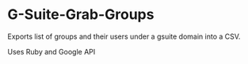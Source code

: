 # G-Suite-Grab-Groups

Exports list of groups and their users under a gsuite domain into a CSV.

Uses Ruby and Google API
